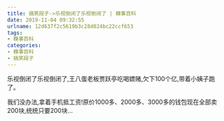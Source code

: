 ```yaml
---
title: 搞笑段子->乐视倒闭了乐视倒闭了 | 糗事百科
date: 2019-11-04 09:32:55
urlname: 12d637f2c5619b3c28d024bc22ccf653
tags: 
- 糗事百科
categories:
- 糗事百科
- 搞笑段子
---
```

乐视倒闭了乐视倒闭了,王八蛋老板贾跃亭吃喝嫖赌,欠下100个亿,带着小姨子跑了。

我们没办法,拿着手机抵工资!原价1000多、2000多、3000多的钱包现在全部卖200块,统统只要200块…


